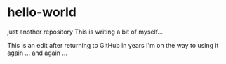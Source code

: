 # hello-world
just another repository
This is writing a bit of myself...

This is an edit after returning to GitHub in years
I'm on the way to using it again ...  and again ...
